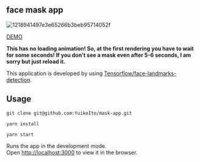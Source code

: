 ## face mask app

![1218941497e3e65266b3beb95714052f](https://user-images.githubusercontent.com/43722788/119267078-3216c980-bc28-11eb-8d30-7097726e998a.gif)

[DEMO](https://mask-app-one.vercel.app/)

**This has no loading animation!
So, at the first rendering you have to wait for some seconds!
If you don't see a mask even after 5-6 seconds, I am sorry but just reload it.**

This application is developed by using [Tensorflow/face-landmarks-detection](https://github.com/tensorflow/tfjs-models/tree/master/face-landmarks-detection).

## Usage

```
git clone git@github.com:YuikoIto/mask-app.git
```

```
yarn install
```

```
yarn start
```

Runs the app in the development mode.\
Open [http://localhost:3000](http://localhost:3000) to view it in the browser.
